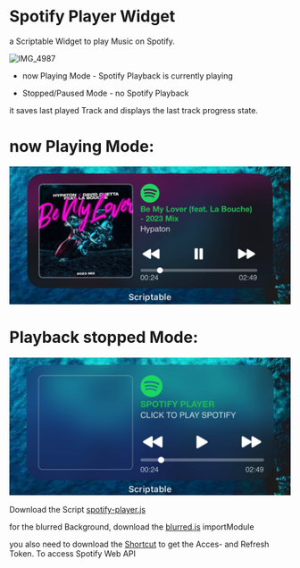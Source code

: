 # Spotify Player Widget

a Scriptable Widget 
to play Music on Spotify.

![IMG_4987](https://raw.githubusercontent.com/xoDeinemudda/Scriptable/main/IMG_4987.png)

* now Playing Mode - Spotify Playback is currently playing
  
* Stopped/Paused Mode - no Spotify Playback
  
it saves last played Track and displays the last track progress state.

# now Playing Mode:
![IMG_4995](https://raw.githubusercontent.com/xoDeinemudda/Scriptable/main/Widgets/Sootify/IMG_4995.png)

# Playback stopped Mode:
![IMG_4996](https://raw.githubusercontent.com/xoDeinemudda/Scriptable/main/Widgets/Sootify/IMG_4996.png)

Download the Script 
[spotify-player.js](https://raw.githubusercontent.com/xoDeinemudda/Scriptable/main/IMG_4987.png)

for the blurred Background, download the
[blurred.js](https://gist.githubusercontent.com/xoDeinemudda/3ae1e2d454e952d5a27a80492154ba71/raw/dbce81207624da5dd66a1ff47c795b36200c4437/blurred.js)
importModule

you also need to download the [Shortcut](https://www.icloud.com/shortcuts/ccca4f1ae0bb4aca98df6cc9ab3b0607)
to get the Acces- and Refresh Token.
To access Spotify Web API
